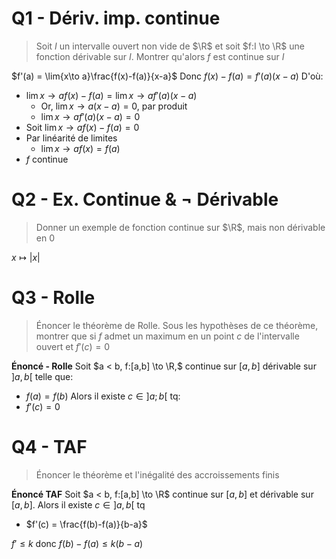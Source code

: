 # Q1 - Dériv. imp. continue

> Soit $I$ un intervalle ouvert non vide de $\R$ et soit $f:I \to \R$ une fonction dérivable sur $I$. Montrer qu'alors $f$ est continue sur $I$

$f'(a) = \lim{x\to a}\frac{f(x)-f(a)}{x-a}$
Donc $f(x) - f(a) = f'(a)(x-a)$
D'où:
- $\lim{x\to a}f(x) - f(a) = \lim{x \to a}f'(a)(x-a)$
	- Or, $\lim{x\to a}(x-a)= 0$, par produit
	- $\lim{x\to a}f'(a)(x-a) = 0$
- Soit $\lim{x\to a}f(x) - f(a) = 0$
- Par linéarité de limites
	- $\lim{x\to a}f(x) =f(a)$
- $f$ continue

# Q2 - Ex. Continue & ¬ Dérivable

> Donner un exemple de fonction continue sur $\R$, mais non dérivable en $0$

$x \mapsto |x|$


# Q3 - Rolle

> Énoncer le théorème de Rolle. Sous les hypothèses de ce théorème, montrer que si $f$ admet un maximum en un point $c$ de l'intervalle ouvert et $f'(c)=0$

**Énoncé - Rolle**
Soit $a < b, f:[a,b] \to \R,$ continue sur $[a,b]$ dérivable sur $]a,b[$ telle que:
- $f(a) = f(b)$
Alors il existe $c \in ]a;b[$ tq:
- $f'(c) = 0$

# Q4 - TAF

> Énoncer le théorème et l'inégalité des accroissements finis

**Énoncé TAF**
Soit $a < b, f:[a,b] \to \R$ continue sur $[a,b]$ et dérivable sur $[a,b]$. Alors il existe $c \in ]a,b[$ tq
- $f'(c) = \frac{f(b)-f(a)}{b-a}$

$f'≤k$ donc $f(b)-f(a) ≤ k(b-a)$
